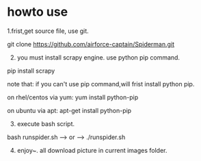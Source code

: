 # howto use

1.frist,get source file, use git.

git clone https://github.com/airforce-captain/Spiderman.git

2. you must install scrapy engine. use python pip command.

pip install scrapy

note that:
if you can't use pip command,will frist install python pip.

on rhel/centos via yum:
yum install python-pip

on ubuntu via apt:
apt-get install python-pip

3. execute bash script.

bash runspider.sh	--> or -->    ./runspider.sh


4. enjoy~. all download picture in current images folder.
